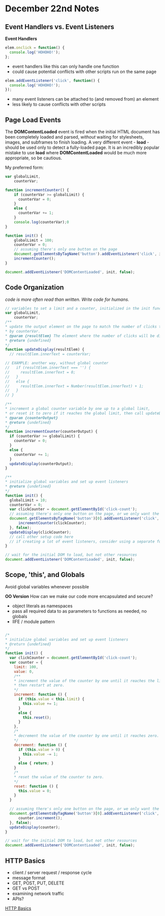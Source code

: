 # December 22nd Notes



## Event Handlers vs. Event Listeners

**Event Handlers**
```javascript
elem.onclick = function() {
  console.log('HOHOHO!');
};
```
- event handlers like this can only handle one function
- could cause potential conflicts with other scripts run on the same page

```javascript
elem.addEventListener('click', function() {
  console.log('HOHOHO!');
});
```
- many event listeners can be attached to (and removed from) an element
- less likely to cause conflicts with other scripts

## Page Load Events

The **DOMContentLoaded** event is fired when the initial HTML document has been completely loaded and parsed, _without_ waiting for stylesheets, images, and subframes to finish loading. A very different event - **load** - should be used only to detect a fully-loaded page. It is an incredibly popular mistake to use **load** where **DOMContentLoaded** would be much more appropriate, so be cautious.

My preferred form:
```javascript
var globalLimit,
    counterVar;

function incrementCounter() {
    if (counterVar >= globalLimit) {
      counterVar = 0;
    }
    else {
      counterVar += 1;
    }
    console.log(counterVar);0
}

function init() {
    globalLimit = 100;
    counterVar = 0;
    // assuming there's only one button on the page
    document.getElementsByTagName('button').addEventListener('click', incrementCounter, false);
    incrementCounter();
}

document.addEventListener('DOMContentLoaded', init, false);
```

## Code Organization
_code is more often read than written. Write code for humans._
```javascript
// variables to set a limit and a counter, initialized in the init function
var globalLimit,
    counterVar;
/**
* update the output element on the page to match the number of clicks tracked
* by counterVar.
* @param {resultElem} The element where the number of clicks will be displayed
* @return {undefined}
*/
function updateDisplay(resultElem) {
  // resultElem.innerText = counterVar;

// EXAMPLE: another way, without global counter
//   if (resultElem.innerText === '') {
//     resultElem.innerText = 0;
//   }
//   else {
//     resultElem.innerText = Number(resultElem.innerText) + 1;
//   }
// }

/**
* increment a global counter variable by one up to a global limit,
* or reset it to zero if it reaches the global limit, then call updateDisplay.
* @param {counterOutput}
* @return {undefined}
*/
function incrementCounter(counterOutput) {
  if (counterVar >= globalLimit) {
    counterVar = 0;
  }
  else {
    counterVar += 1;
  }
  updateDisplay(counterOutput);
}

/**
* initialize global variables and set up event listeners
* @return {undefined}
*/
function init() {
  globalLimit = 10;
  counterVar = 0;
  var clickCounter = document.getElementById('click-count');
  // assuming there's only one button on the page, or we only want the first one
  document.getElementsByTagName('button')[0].addEventListener('click', function () {
      incrementCounter(clickCounter);
  }, false);
  updateDisplay(clickCounter);
  // call other setup code here
  // if creating a lot of event listeners, consider using a separate function
}

// wait for the initial DOM to load, but not other resources
document.addEventListener('DOMContentLoaded', init, false);
```

## Scope, 'this', and Globals
Avoid global variables whenever possible


**OO Version**
How can we make our code more encapsulated and secure?
- object literals as namespaces
- pass all required data to as parameters to functions as needed, no globals
- IIFE / module pattern
```javascript

/*
* initialize global variables and set up event listeners
* @return {undefined}
*/
function init() {
  var clickCounter = document.getElementById('click-count');
  var counter = {
    limit: 100,
    value: 0,
    /**
    * increment the value of the counter by one until it reaches the limit,
    * then restart at zero.
    */
    increment: function () {
      if (this.value < this.limit) {
        this.value += 1;
      }
      else {
        this.reset();
      }
    },
    /*
    * decrement the value of the counter by one until it reaches zero.
    */
    decrement: function () {
      if (this.value > 0) {
        this.value -= 1;
      }
      else { return; }
    }
    /*
    * reset the value of the counter to zero.
    */
    reset: function () {
      this.value = 0;
    }
  }

  // assuming there's only one button on the page, or we only want the first one
  document.getElementsByTagName('button')[0].addEventListener('click', function () {
      counter.increment();
  }, false);
  updateDisplay(counter);
}

// wait for the initial DOM to load, but not other resources
document.addEventListener('DOMContentLoaded', init, false);

```

## HTTP Basics

- client / server request / response cycle
- message format
- GET, POST, PUT, DELETE
- GET vs POST
- examining network traffic
- APIs?

[HTTP Basics](https://dev.opera.com/articles/http-basic-introduction/)
